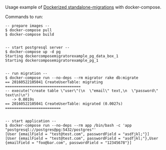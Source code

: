 Usage example of [Dockerized standalone-migrations](https://github.com/hi-ogawa/docker-standalone-migrations) with docker-compose.

Commands to run:

```
-- prepare images --
$ docker-compose pull
$ docker-compose build


-- start postgresql server --
$ docker-compose up -d pg
Starting dockercomposemigratorexample_pg_data_box_1
Starting dockercomposemigratorexample_pg_1


-- run migration --
$ docker-compose run --no-deps --rm migrator rake db:migrate
== 20160522105041 CreateUserTable: migrating ==================================
-- execute("create table \"user\"(\n  \"email\" text,\n  \"password\" text\n)\n")
   -> 0.0019s
== 20160522105041 CreateUserTable: migrated (0.0027s) =========================


-- start application --
$ docker-compose run --no-deps --rm app /bin/bash -c 'app "postgresql://postgres@pg:5432/postgres"'
[User {emailField = "test@test.com", passwordField = "asdfjkl;"}]
[User {emailField = "test@test.com", passwordField = "asdfjkl;"},User {emailField = "foo@bar.com", passwordField = "12345678"}]
```
